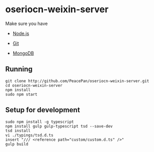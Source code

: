 # oseriocn-weixin-server

Make sure you have

- [Node.js](http://nodejs.org/)

- [Git](http://git-scm.com/)

- [MongoDB](http://www.mongodb.org/)

## Running

```
git clone http://github.com/PeacePan/oseriocn-weixin-server.git
cd oseriocn-weixin-server
npm install
sudo npm start
```

## Setup for development

```
sudo npm install -g typescript
npm install gulp gulp-typescript tsd --save-dev
tsd install
vi ./typings/tsd.d.ts
insert "/// <reference path="custom/custom.d.ts" />"
gulp build
```
